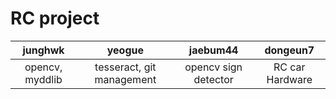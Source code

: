 # RC project

| junghwk | yeogue | jaebum44 | dongeun7 |
| :---: | :---: | :---: | :---: |
| opencv, myddlib | tesseract, git management | opencv sign detector | RC car Hardware |
